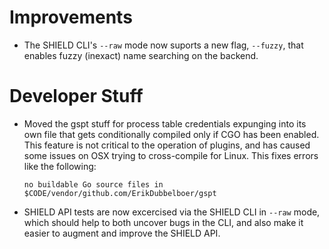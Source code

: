 # Improvements

- The SHIELD CLI's `--raw` mode now suports a new flag, `--fuzzy`,
  that enables fuzzy (inexact) name searching on the backend.

# Developer Stuff

- Moved the gspt stuff for process table credentials expunging
  into its own file that gets conditionally compiled only if CGO
  has been enabled.  This feature is not critical to the operation
  of plugins, and has caused some issues on OSX trying to
  cross-compile for Linux.  This fixes errors like the following:

  ```
  no buildable Go source files in $CODE/vendor/github.com/ErikDubbelboer/gspt
  ```

- SHIELD API tests are now excercised via the SHIELD CLI in
  `--raw` mode, which should help to both uncover bugs in the CLI,
  and also make it easier to augment and improve the SHIELD API.
